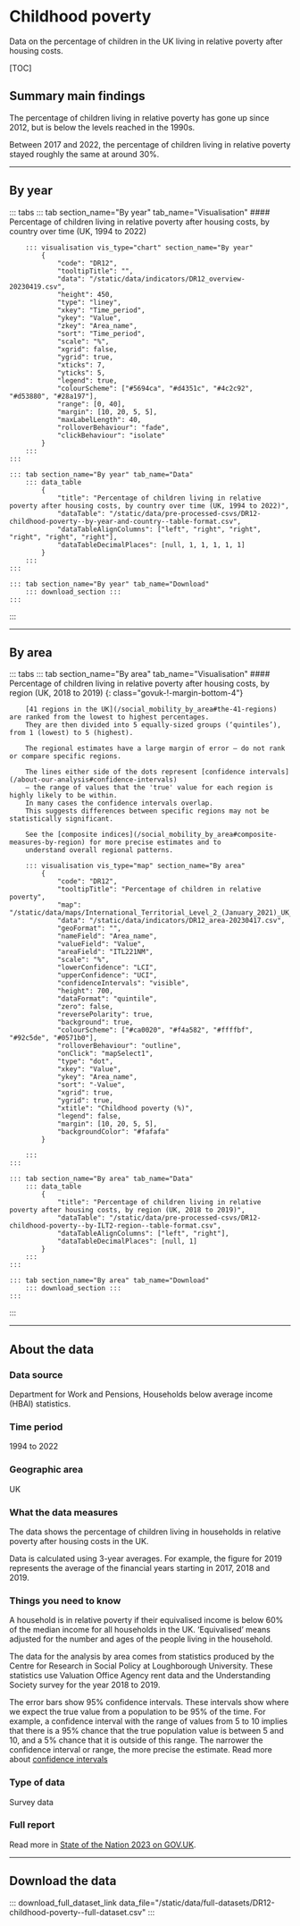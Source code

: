 # Childhood poverty

Data on the percentage of children in the UK living in relative poverty after housing costs.

[TOC]

## Summary main findings

The percentage of children living in relative poverty has gone up since 2012, but is below the levels reached in the 1990s.

Between 2017 and 2022, the percentage of children living in relative poverty stayed roughly the same at around 30%.

---

## By year

::: tabs
    ::: tab section_name="By year" tab_name="Visualisation"
        #### Percentage of children living in relative poverty after housing costs, by country over time (UK, 1994 to 2022)

        ::: visualisation vis_type="chart" section_name="By year"
            {
                "code": "DR12",
                "tooltipTitle": "",
                "data": "/static/data/indicators/DR12_overview-20230419.csv",
                "height": 450,
                "type": "liney",
                "xkey": "Time_period",
                "ykey": "Value",
                "zkey": "Area_name",
                "sort": "Time_period",
                "scale": "%",
                "xgrid": false,
                "ygrid": true,
                "xticks": 7,
                "yticks": 5,
                "legend": true,
                "colourScheme": ["#5694ca", "#d4351c", "#4c2c92", "#d53880", "#28a197"],
                "range": [0, 40],
                "margin": [10, 20, 5, 5],
                "maxLabelLength": 40,
                "rolloverBehaviour": "fade",
                "clickBehaviour": "isolate"
            }
        :::
    :::

    ::: tab section_name="By year" tab_name="Data"
        ::: data_table
            {
                "title": "Percentage of children living in relative poverty after housing costs, by country over time (UK, 1994 to 2022)",
                "dataTable": "/static/data/pre-processed-csvs/DR12-childhood-poverty--by-year-and-country--table-format.csv",
                "dataTableAlignColumns": ["left", "right", "right", "right", "right", "right"],
                "dataTableDecimalPlaces": [null, 1, 1, 1, 1, 1]
            }
        :::
    :::

    ::: tab section_name="By year" tab_name="Download"
        ::: download_section :::
    :::
:::

---

## By area

::: tabs
    ::: tab section_name="By area" tab_name="Visualisation"
        #### Percentage of children living in relative poverty after housing costs, by region (UK, 2018 to 2019) {: class="govuk-!-margin-bottom-4"}

        [41 regions in the UK](/social_mobility_by_area#the-41-regions) are ranked from the lowest to highest percentages.
        They are then divided into 5 equally-sized groups (‘quintiles’), from 1 (lowest) to 5 (highest).
        
        The regional estimates have a large margin of error – do not rank or compare specific regions.
        
        The lines either side of the dots represent [confidence intervals](/about-our-analysis#confidence-intervals)
        – the range of values that the 'true' value for each region is highly likely to be within.
        In many cases the confidence intervals overlap.
        This suggests differences between specific regions may not be statistically significant.
        
        See the [composite indices](/social_mobility_by_area#composite-measures-by-region) for more precise estimates and to
        understand overall regional patterns.

        ::: visualisation vis_type="map" section_name="By area"
            {
                "code": "DR12",
                "tooltipTitle": "Percentage of children in relative poverty",
                "map": "/static/data/maps/International_Territorial_Level_2_(January_2021)_UK_BUC.json",
                "data": "/static/data/indicators/DR12_area-20230417.csv",
                "geoFormat": "",
                "nameField": "Area_name",
                "valueField": "Value",
                "areaField": "ITL221NM",
                "scale": "%",
                "lowerConfidence": "LCI",
                "upperConfidence": "UCI",
                "confidenceIntervals": "visible",
                "height": 700,
                "dataFormat": "quintile",
                "zero": false,
                "reversePolarity": true,
                "background": true,
                "colourScheme": ["#ca0020", "#f4a582", "#ffffbf", "#92c5de", "#0571b0"],
                "rolloverBehaviour": "outline",
                "onClick": "mapSelect1",
                "type": "dot",
                "xkey": "Value",
                "ykey": "Area_name",
                "sort": "-Value",
                "xgrid": true,
                "ygrid": true,
                "xtitle": "Childhood poverty (%)",
                "legend": false,
                "margin": [10, 20, 5, 5],
                "backgroundColor": "#fafafa"
            }
                
        :::
    :::

    ::: tab section_name="By area" tab_name="Data"
        ::: data_table
            {
                "title": "Percentage of children living in relative poverty after housing costs, by region (UK, 2018 to 2019)",
                "dataTable": "/static/data/pre-processed-csvs/DR12-childhood-poverty--by-ILT2-region--table-format.csv",
                "dataTableAlignColumns": ["left", "right"],
                "dataTableDecimalPlaces": [null, 1]
            }
        :::
    :::

    ::: tab section_name="By area" tab_name="Download"
        ::: download_section :::
    :::
:::

---

## About the data

### Data source
Department for Work and Pensions, Households below average income (HBAI) statistics.

### Time period
1994 to 2022

### Geographic area
UK

### What the data measures
The data shows the percentage of children living in households in relative poverty after housing costs in the UK.

Data is calculated using 3-year averages. For example, the figure for 2019 represents the average of the financial
years starting in 2017, 2018 and 2019.

### Things you need to know
A household is in relative poverty if their equivalised income is below 60% of the median income for all households in the UK.
‘Equivalised’ means adjusted for the number and ages of the people living in the household.

The data for the analysis by area comes from statistics produced by the Centre for Research in Social Policy at Loughborough University.
These statistics use Valuation Office Agency rent data and the Understanding Society survey for the year 2018 to 2019.

The error bars show 95% confidence intervals. These intervals show where we expect the true value from a population to
be 95% of the time. For example, a confidence interval with the range of values from 5 to 10 implies that there is a
95% chance that the true population value is between 5 and 10, and a 5% chance that it is outside of this range.
The narrower the confidence interval or range, the more precise the estimate. Read more about
[confidence intervals](/about-our-analysis#confidence-intervals)

### Type of data
Survey data

### Full report
Read more in [State of the Nation 2023 on GOV.UK](https://www.gov.uk/government/publications/state-of-the-nation-2023-people-and-places).

---

## Download the data

::: download_full_dataset_link data_file="/static/data/full-datasets/DR12-childhood-poverty--full-dataset.csv" :::
